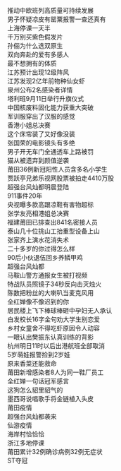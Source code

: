推动中欧班列高质量可持续发展  
男子怀疑凉皮有罂粟报警一查还真有  
上海停课一天半  
千万别买紫色假发片  
孙俪为什么选双原生  
双向奔赴的爱有多感人  
最不想拥有的体质  
江苏预计出现12级阵风  
江苏发现2亿年前物种仙女虾  
泉州公布2名感染者详情  
塔利班9月11日举行升旗仪式  
中国核废料固化能力获重大突破  
军训服穿出了汉服的感觉  
香港小姐总决赛  
这个床帘装了又好像没装  
张国荣的电影镜头有多绝  
男子开无车门全通透车上路被罚  
猫从被遗弃到颜值逆袭  
莆田36例新冠阳性人员含多名小学生  
贾跃亭兄弟乐视网股票被拍走4410万股  
超强台风灿都明晨登陆  
911事件20年  
央视曝多款高跟凉鞋有害物超标  
张学友亮相港姐总决赛  
福建莆田已排查出841名密接人员  
泰山几十位挑山工抬重型设备上山  
张家齐上演水花消失术  
二十多岁的你过得怎么样  
90后小伙退伍回乡养鳞甲鸡  
超强台风灿都  
马鞍山警方通报女生被打视频  
特战队员照镜子34秒反向击灭烛火  
陈数把粉丝的大喇叭当麦克风用  
全红婵像不像迟到的你  
居民楼上飞下棒球棒砸中孕妇无人承认  
白发校长16字金句劝大学生别恋爱  
乡村女童舍不得吃虾原因令人动容  
一眼认出樊振东认真训练的背影  
杭州明日11时以后出港航班全部取消  
5岁萌娃报警捡到2岁娃  
原来香菜还能救命  
莆田新增感染者8人为同一鞋厂员工  
全红婵一句话冠军感言  
这狗怎么貂里貂气的  
墨西哥说唱歌手将金链植入头皮  
莆田疫情  
超强台风灿都袭来  
仙游疫情  
海岸村恰恰恰  
浙江多地停课  
莆田累计32例确诊病例32例无症状  
ST夺冠  
